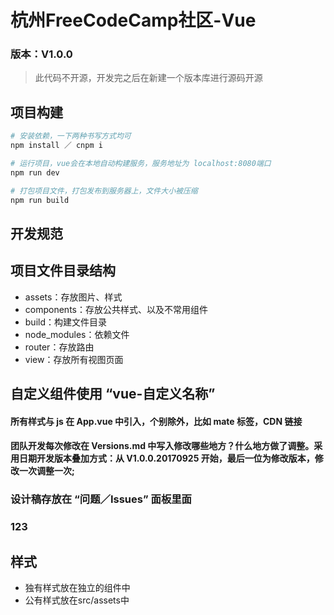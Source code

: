 
# 杭州FreeCodeCamp社区-Vue
### 版本：V1.0.0

> 此代码不开源，开发完之后在新建一个版本库进行源码开源

## 项目构建

``` bash
# 安装依赖，一下两种书写方式均可
npm install ／ cnpm i

# 运行项目，vue会在本地自动构建服务，服务地址为 localhost:8080端口
npm run dev

# 打包项目文件，打包发布到服务器上，文件大小被压缩
npm run build

```
 ## 开发规范
 ## 项目文件目录结构
 - assets：存放图片、样式
 - components：存放公共样式、以及不常用组件
 - build：构建文件目录
 - node_modules：依赖文件
 - router：存放路由
 - view：存放所有视图页面

 ## 自定义组件使用 “vue-自定义名称”

 #### 所有样式与 js 在 App.vue 中引入，个别除外，比如 mate 标签，CDN 链接

#### 团队开发每次修改在 Versions.md 中写入修改哪些地方？什么地方做了调整。采用日期开发版本叠加方式：从 V1.0.0.20170925 开始，最后一位为修改版本，修改一次调整一次;

### 设计稿存放在 “问题／Issues” 面板里面
###  123
## 样式
- 独有样式放在独立的组件中
- 公有样式放在src/assets中